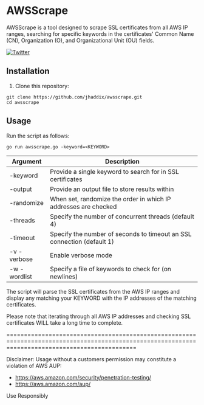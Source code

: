 # AWSScrape
AWSScrape is a tool designed to scrape SSL certificates from all AWS IP ranges, searching for specific keywords in the certificates' Common Name (CN), Organization (O), and Organizational Unit (OU) fields.

[![Twitter](https://img.shields.io/badge/twitter-@jhaddix-blue.svg)](https://twitter.com/jhaddix)
## Installation

1. Clone this repository:

```
git clone https://github.com/jhaddix/awsscrape.git
cd awsscrape
```

## Usage

Run the script as follows:

```
go run awsscrape.go -keyword=<KEYWORD>  
```

| Argument   | Description                                                                                                  |
|------------|--------------------------------------------------------------------------------------------------------------|
| -keyword    | Provide a single keyword to search for in SSL certificates |
| -output | Provide an output file to store results within |
| -randomize | When set, randomize the order in which IP addresses are checked |
| -threads | Specify the number of concurrent threads (default 4) |
| -timeout | Specify the number of seconds to timeout an SSL connection (default 1) |
| -v -verbose | Enable verbose mode |
| -w -wordlist | Specify a file of keywords to check for (on newlines) |

The script will parse the SSL certificates from the AWS IP ranges and display any matching your KEYWORD with the IP addresses of the matching certificates.

Please note that iterating through all AWS IP addresses and checking SSL certificates WILL take a long time to complete.

=================================================================================================================================================

Disclaimer: Usage without a customers permission may constitute a violation of AWS AUP:

* https://aws.amazon.com/security/penetration-testing/
* https://aws.amazon.com/aup/

Use Responsibly
